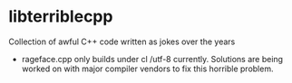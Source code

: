 # libterriblecpp
Collection of awful C++ code written as jokes over the years

- rageface.cpp only builds under cl /utf-8 currently.   Solutions are being worked on with major compiler vendors to fix this horrible problem. 
